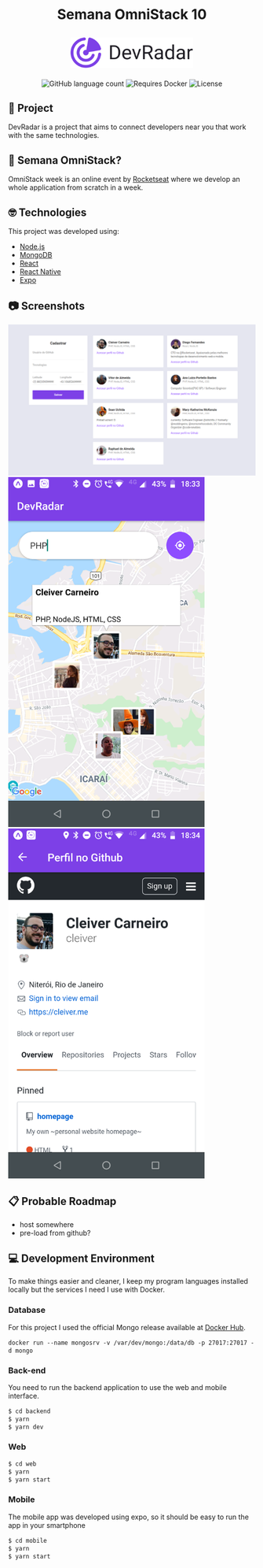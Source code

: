 <h1 align="center">
  Semana OmniStack 10
</h1>
<h2 align="center">
    <img alt="DevRadar" title="DevRadar" src="./devradar.svg" width="250px" />
</h2>

<p align="center">
  <img alt="GitHub language count" src="https://img.shields.io/github/languages/count/cleiver/OmniStack10-DevRadar">

  <img alt="Requires Docker" src="https://img.shields.io/badge/requires-Docker-blue">


  <img alt="License" src="https://img.shields.io/github/license/cleiver/OmniStack10-DevRadar">
</p>

## 💼 Project

DevRadar is a project that aims to connect developers near you that work with the same technologies.

## 🤔 Semana OmniStack?
OmniStack week is an online event by [Rocketseat](https://rocketseat.com.br) where we develop an whole application from scratch in a week.

## 🤓 Technologies

This project was developed using:

- [Node.js](https://nodejs.org/en/)
- [MongoDB](https://www.mongodb.com)
- [React](https://reactjs.org)
- [React Native](https://facebook.github.io/react-native/)
- [Expo](https://expo.io/)

## 📷 Screenshots

<img alt="DevRadar Web" title="DevRadar Web" src="./web.png" width="600px" />
<img alt="DevRadar Mobile" title="DevRadar Mobile" src="./mobile_1.png" width="400px" />
<img alt="DevRadar Mobile" title="DevRadar Mobile" src="./mobile_2.png" width="400px" />

## 📋 Probable Roadmap
- host somewhere
- pre-load from github?

## 💻 Development Environment

To make things easier and cleaner, I keep my program languages installed locally but the services I need I use with Docker.

### Database

For this project I used the official Mongo release available at [Docker Hub](https://hub.docker.com/_/mongo).

```
docker run --name mongosrv -v /var/dev/mongo:/data/db -p 27017:27017 -d mongo
```

### Back-end

You need to run the backend application to use the web and mobile interface.

```
$ cd backend
$ yarn
$ yarn dev
```

### Web
```
$ cd web
$ yarn
$ yarn start
```

### Mobile
The mobile app was developed using expo, so it should be easy to run the app in your smartphone
```
$ cd mobile
$ yarn
$ yarn start
```